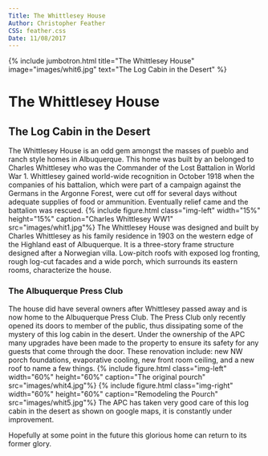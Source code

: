 ```yaml
---
Title: The Whittlesey House
Author: Christopher Feather
CSS: feather.css
Date: 11/08/2017
---
```

{% include jumbotron.html title="The Whittlesey House" image="images/whit6.jpg" text="The Log Cabin in the Desert" %}
<H1> The Whittlesey House </H1>
<H2> The Log Cabin in the Desert </H2>
The Whittlesey House is an odd gem amongst the masses of pueblo and ranch style homes in Albuquerque. This home was built by an belonged to Charles Whittlesey who was the Commander of the Lost Battalion in World War 1. Whittlesey gained world-wide recognition in October 1918 when the companies of his battalion, which were part of a campaign against the Germans in the Argonne Forest, were cut off for several days without adequate supplies of food or ammunition. Eventually relief came and the battalion was rescued.
{% include figure.html
  class="img-left"
  width="15%"
  height="15%"
  caption="Charles Whittlesey WW1"
  src="images/whit1.jpg"%}
The Whittlesey House was designed and built by Charles Whittlesey as his family residence in 1903 on the western edge of the Highland east of Albuquerque. It is a three-story frame structure designed after a Norwegian villa. Low-pitch roofs with exposed log fronting, rough log-cut facades and a wide porch, which surrounds its eastern rooms, characterize the house.
<H3> The Albuquerque Press Club </H3>
The house did have several owners after Whittlesey passed away and is now home to the Albuquerque Press Club. The Press Club only recently opened its doors to member of the public, thus dissipating some of the mystery of this log cabin in the desert. Under the ownership of the APC many upgrades have been made to the property to ensure its safety for any guests that come through the door. These renovation include: new NW porch foundations, evaporative cooling, new front room ceiling, and a new roof to name a few things.
{% include figure.html
  class="img-left"
  width="60%"
  height="60%"
  caption="The original pourch"
  src="images/whit4.jpg"%}
 {% include figure.html
  class="img-right"
  width="60%"
  height="60%"
  caption="Remodeling the Pourch"
  src="images/whit5.jpg"%}
The APC has taken very good care of this log cabin in the desert as shown on google maps, it is constantly under improvement.

Hopefully at some point in the future this glorious home can return to its former glory.
